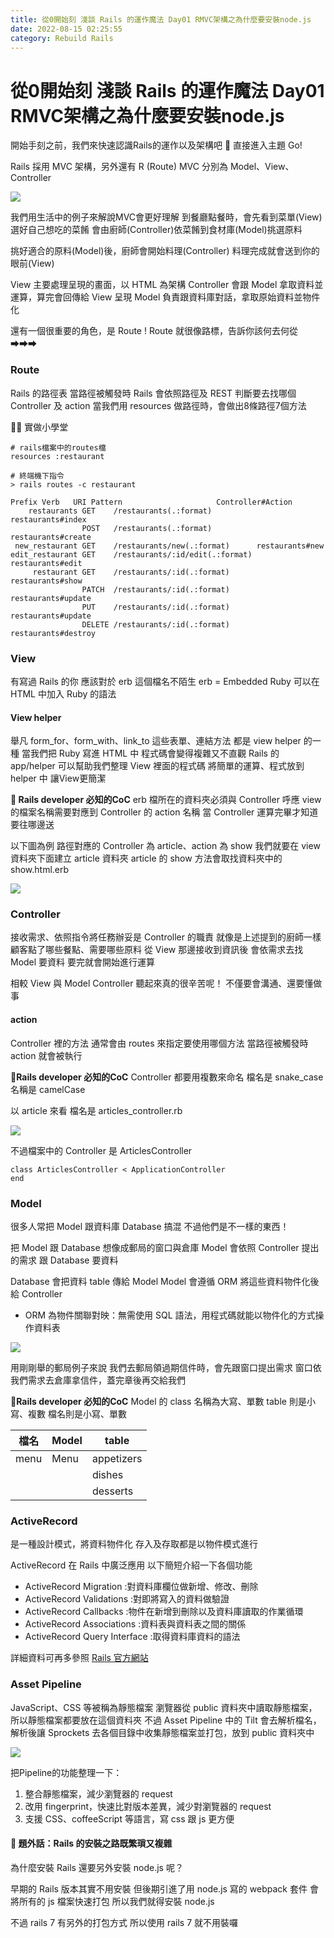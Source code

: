 ```yaml
---
title: 從0開始刻 淺談 Rails 的運作魔法 Day01 RMVC架構之為什麼要安裝node.js
date: 2022-08-15 02:25:55
category: Rebuild Rails
---
```


# 從0開始刻 淺談 Rails 的運作魔法 Day01 RMVC架構之為什麼要安裝node.js

 
開始手刻之前，我們來快速認識Rails的運作以及架構吧 🥳
直接進入主題 Go!

Rails 採用 MVC 架構，另外還有 R (Route)
MVC 分別為 Model、View、Controller

![](https://i.imgur.com/W0Ml2sq.jpg)


我們用生活中的例子來解說MVC會更好理解
到餐廳點餐時，會先看到菜單(View)
選好自己想吃的菜餚
會由廚師(Controller)依菜餚到食材庫(Model)挑選原料


挑好適合的原料(Model)後，廚師會開始料理(Controller)
料理完成就會送到你的眼前(View)


View 主要處理呈現的畫面，以 HTML 為架構
Controller 會跟 Model 拿取資料並運算，算完會回傳給 View 呈現
Model 負責跟資料庫對話，拿取原始資料並物件化


還有一個很重要的角色，是 Route !
Route 就很像路標，告訴你該何去何從 ➡➡➡


### Route 

Rails 的路徑表
當路徑被觸發時
Rails 會依照路徑及 REST 判斷要去找哪個 Controller 及 action
當我們用 resources 做路徑時，會做出8條路徑7個方法

👩‍🏫 實做小學堂
```ruby=
# rails檔案中的routes檔
resources :restaurant
```

```ruby=
# 終端機下指令
> rails routes -c restaurant

Prefix Verb   URI Pattern                     Controller#Action
    restaurants GET    /restaurants(.:format)          restaurants#index
                POST   /restaurants(.:format)          restaurants#create
 new_restaurant GET    /restaurants/new(.:format)      restaurants#new
edit_restaurant GET    /restaurants/:id/edit(.:format) restaurants#edit
     restaurant GET    /restaurants/:id(.:format)      restaurants#show
                PATCH  /restaurants/:id(.:format)      restaurants#update
                PUT    /restaurants/:id(.:format)      restaurants#update
                DELETE /restaurants/:id(.:format)      restaurants#destroy
```


### View

有寫過 Rails 的你
應該對於 erb 這個檔名不陌生
erb = Embedded Ruby
可以在 HTML 中加入 Ruby 的語法

#### View helper

舉凡 form_for、form_with、link_to 這些表單、連結方法
都是 view helper 的一種
當我們把 Ruby 寫進 HTML 中
程式碼會變得複雜又不直觀
Rails 的 app/helper 可以幫助我們整理 View 裡面的程式碼
將簡單的運算、程式放到 helper 中
讓View更簡潔 

**💎 Rails developer 必知的CoC**
erb 檔所在的資料夾必須與 Controller 呼應
view 的檔案名稱需要對應到 Controller 的 action 名稱
當 Controller 運算完畢才知道要往哪邊送

以下圖為例
路徑對應的 Controller 為 article、action 為 show
我們就要在 view 資料夾下面建立 article 資料夾
article 的 show 方法會取找資料夾中的 show.html.erb

![](https://i.imgur.com/wtM7ljI.png)


### Controller

接收需求、依照指令將任務辦妥是 Controller 的職責
就像是上述提到的廚師一樣
顧客點了哪些餐點、需要哪些原料
從 View 那邊接收到資訊後
會依需求去找 Model 要資料
要完就會開始進行運算

相較 View 與 Model
Controller 聽起來真的很辛苦呢！
不僅要會溝通、還要懂做事

#### action

Controller 裡的方法
通常會由 routes 來指定要使用哪個方法
當路徑被觸發時
action 就會被執行

**💎Rails developer 必知的CoC**
Controller 都要用複數來命名
檔名是 snake_case
名稱是 camelCase

以 article 來看
檔名是 articles_controller.rb

![](https://i.imgur.com/5gPqtxj.png)

不過檔案中的 Controller 是 ArticlesController
```ruby=
class ArticlesController < ApplicationController
end
```


### Model

很多人常把 Model 跟資料庫 Database 搞混
不過他們是不一樣的東西！

把 Model 跟 Database 想像成郵局的窗口與倉庫
Model 會依照 Controller 提出的需求
跟 Database 要資料

Database 會把資料 table 傳給 Model
Model 會遵循 ORM 將這些資料物件化後給 Controller
* ORM 為物件關聯對映：無需使用 SQL 語法，用程式碼就能以物件化的方式操作資料表

![](https://i.imgur.com/iXhvW2V.jpg)

用剛剛舉的郵局例子來說
我們去郵局領過期信件時，會先跟窗口提出需求
窗口依我們需求去倉庫拿信件，蓋完章後再交給我們

**💎Rails developer 必知的CoC**
Model 的 class 名稱為大寫、單數
table 則是小寫、複數
檔名則是小寫、單數


| 檔名| Model | table |
| -----| ----- | ----- | 
|menu| Menu  | appetizers  |
|   |   | dishes  | 
|   |   | desserts  | 



### ActiveRecord

是一種設計模式，將資料物件化
存入及存取都是以物件模式進行

ActiveRecord 在 Rails 中廣泛應用
以下簡短介紹一下各個功能
* ActiveRecord Migration :對資料庫欄位做新增、修改、刪除
* ActiveRecord Validations :對即將寫入的資料做驗證
* ActiveRecord Callbacks :物件在新增到刪除以及資料庫讀取的作業循環
* ActiveRecord Associations :資料表與資料表之間的關係
* ActiveRecord Query Interface :取得資料庫資料的語法

詳細資料可再多參照 [Rails 官方網站](https://guides.rubyonrails.org/index.html)


### Asset Pipeline

JavaScript、CSS 等被稱為靜態檔案
瀏覽器從 public 資料夾中讀取靜態檔案，所以靜態檔案都要放在這個資料夾
不過 Asset Pipeline 中的 Tilt 會去解析檔名，解析後讓 Sprockets 去各個目錄中收集靜態檔案並打包，放到 public 資料夾中

![](https://i.imgur.com/0r9y96F.jpg)

把Pipeline的功能整理一下：

1. 整合靜態檔案，減少瀏覽器的 request
2. 改用 fingerprint，快速比對版本差異，減少對瀏覽器的 request
3. 支援 CSS、coffeeScript 等語言，寫 css 跟 js 更方便



#### 📌 題外話：Rails 的安裝之路既繁瑣又複雜

為什麼安裝 Rails 還要另外安裝 node.js 呢？

早期的 Rails 版本其實不用安裝
但後期引進了用 node.js 寫的 webpack 套件
會將所有的 js 檔案快速打包
所以我們就得安裝 node.js

不過 rails 7 有另外的打包方式
所以使用 rails 7 就不用裝囉
